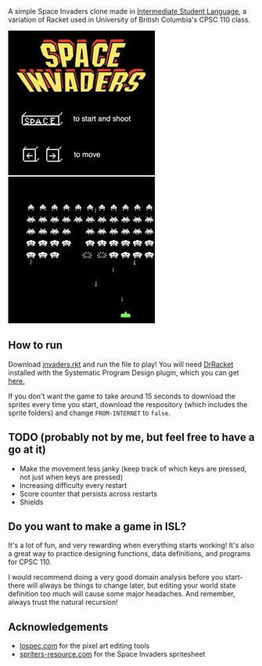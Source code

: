 A simple Space Invaders clone made in [Intermediate Student Language](https://docs.racket-lang.org/htdp-langs/index.html), a
variation of Racket used in University of British Columbia's CPSC 110 class.

![start screen](/images/start-screen-example.png?raw=true)
![game example](/images/game-example.png?raw=true)

## How to run
Download [invaders.rkt](invaders.rkt) and run the file to play! You will need 
[DrRacket](https://download.racket-lang.org/) installed with the Systematic Program Design plugin, which you can get
[here.](https://ssc.adm.ubc.ca/sscportal/apply.xhtml)

If you don't want the game to take around 15 seconds to download the sprites every time you start, download the respository
(which includes the sprite folders) and change `FROM-INTERNET` to `false`.

## TODO (probably not by me, but feel free to have a go at it)
* Make the movement less janky (keep track of which keys are pressed, not just when keys are pressed)
* Increasing difficulty every restart
* Score counter that persists across restarts
* Shields

## Do you want to make a game in ISL?
It's a lot of fun, and very rewarding when everything starts working! It's also a great way to practice designing functions, data definitions, and programs for CPSC 110.

I would recommend doing a very good domain analysis before you start- there will always be things to change later, but editing your world state definition too much will cause some major headaches. And remember, always trust the natural recursion!

## Acknowledgements
* [lospec.com](https://lospec.com/) for the pixel art editing tools
* [spriters-resource.com](https://www.spriters-resource.com/arcade/spaceinv/) for the Space Invaders spritesheet
